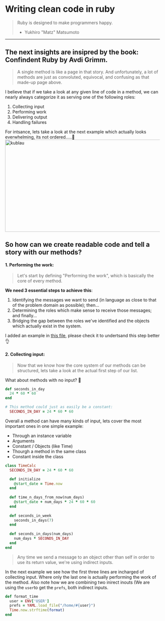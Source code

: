 # Writing clean code in ruby

> Ruby is designed to make programmers happy.
> - Yukhiro "Matz" Matsumoto

--- 
The next insights are insipred by the book:
Confindent Ruby by Avdi Grimm. 
---

> A single method is like a page in that story. And unfortunately, a lot of methods are just as convoluted, equivocal, and confusing as that made-up page above.

I believe that if we take a look at any given line of code in a method, we can nearly always categorize it as serving one of the following roles:

1. Collecting input
2. Performing work
3. Delivering output
4. Handling failures

For intsance, lets take a look at the next example which actually looks everwhelming, its not ordered.....🤔
<img src="https://user-images.githubusercontent.com/72522628/236586862-eb9a587f-8b8b-4608-94de-1b99442b3fa2.jpg" alt="kublau" width="600" height="300">


## So how can we create readable code and tell a story with our methods?

#### 1. Performing the work:
> Let's start by defining "Performing the work", which is basically the core of every method.

**We need 3 essential steps to achieve this**:
1. Identifying the messages we want to send (in language as close to that of the problem domain as possible); then...
2. Determining the roles which make sense to receive those messages; and finally...
3. Bridging the gap between the roles we've identified and the objects which actually exist in the system.

I added an example in [this file](https://github.com/daniel-enqz/ruby-corners-100/tree/master/confident_ruby/lib), please check it to undertsand this step better 👌

#### 2. Collecting input:
> Now that we know how the core system of our methods can be structured, lets take a look at the actual first step of our list.

What about methods with no input? 🤔

```ruby
def seconds_in_day 
  24 * 60 * 60
end
```

```ruby
# This method could just as easily be a constant:
  SECONDS_IN_DAY = 24 * 60 * 60
```

Overall a method can have many kinds of input, lets cover the most important ones in one simple example:
- Through an instance variable
- Arguments
- Constant / Objects (like Time)
- Thourgh a method in the same class
- Constant inside the class


```ruby
class TimeCalc
  SECONDS_IN_DAY = 24 * 60 * 60

  def initialize
    @start_date = Time.now 
  end
  
  def time_n_days_from_now(num_days) 
    @start_date + num_days * 24 * 60 * 60
  end
  
  def seconds_in_week
    seconds_in_days(7) 
  end
  
  def seconds_in_days(num_days) 
    num_days * SECONDS_IN_DAY
  end
end
```

> Any time we send a message to an object other than self in order to use its return value, we're using indirect inputs.

In the next example we see how the first three lines are incharged of collecting input. Where only the last one is actually performing the work of the method.
Also note how we are combining two inirect inouts (We are using the `user`to get the `prefs`, both indirect inputs.

```ruby
def format_time
  user = ENV['USER']
  prefs = YAML.load_file("/home/#{user}")
  Time.now.strftime(format) 
end

```
